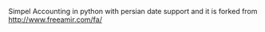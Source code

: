 Simpel Accounting in python with persian date support and it is forked from http://www.freeamir.com/fa/
